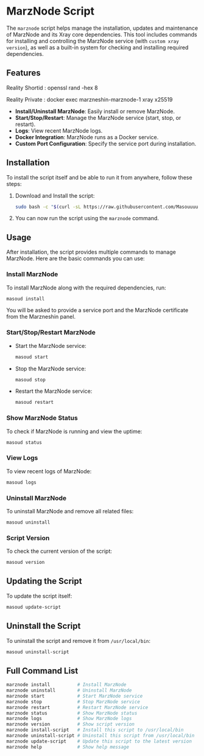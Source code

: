 # MarzNode Script

The `marznode` script helps manage the installation, updates and maintenance of MarzNode and its Xray core dependencies. This tool includes commands for installing and controlling the MarzNode service (with `custom xray version`), as well as a built-in system for checking and installing required dependencies.

## Features


Reality Shortid : openssl rand -hex 8

Reality Private : docker exec marzneshin-marznode-1 xray x25519


- **Install/Uninstall MarzNode**: Easily install or remove MarzNode.
- **Start/Stop/Restart**: Manage the MarzNode service (start, stop, or restart).
- **Logs**: View recent MarzNode logs.
- **Docker Integration**: MarzNode runs as a Docker service.
- **Custom Port Configuration**: Specify the service port during installation.

## Installation

To install the script itself and be able to run it from anywhere, follow these steps:

1. Download and Install the script:
    ```bash
    sudo bash -c "$(curl -sL https://raw.githubusercontent.com/Masouuuuuuud/Masoud-Marz/refs/heads/main/install.sh)" @ install-script
    ```

2. You can now run the script using the `marznode` command.

## Usage

After installation, the script provides multiple commands to manage MarzNode. Here are the basic commands you can use:

### Install MarzNode

To install MarzNode along with the required dependencies, run:
```bash
masoud install
```
You will be asked to provide a service port and the MarzNode certificate from the Marzneshin panel.

### Start/Stop/Restart MarzNode

- Start the MarzNode service:
    ```bash
    masoud start
    ```
- Stop the MarzNode service:
    ```bash
    masoud stop
    ```
- Restart the MarzNode service:
    ```bash
    masoud restart
    ```

### Show MarzNode Status

To check if MarzNode is running and view the uptime:
```bash
masoud status
```

### View Logs

To view recent logs of MarzNode:
```bash
masoud logs
```

### Uninstall MarzNode

To uninstall MarzNode and remove all related files:
```bash
masoud uninstall
```

### Script Version

To check the current version of the script:
```bash
masoud version
```

## Updating the Script

To update the script itself:
```bash
masoud update-script
```

## Uninstall the Script

To uninstall the script and remove it from `/usr/local/bin`:
```bash
masoud uninstall-script
```

## Full Command List

```bash
marznode install          # Install MarzNode
marznode uninstall        # Uninstall MarzNode
marznode start            # Start MarzNode service
marznode stop             # Stop MarzNode service
marznode restart          # Restart MarzNode service
marznode status           # Show MarzNode status
marznode logs             # Show MarzNode logs
marznode version          # Show script version
marznode install-script   # Install this script to /usr/local/bin
marznode uninstall-script # Uninstall this script from /usr/local/bin
marznode update-script    # Update this script to the latest version
marznode help             # Show help message
```
